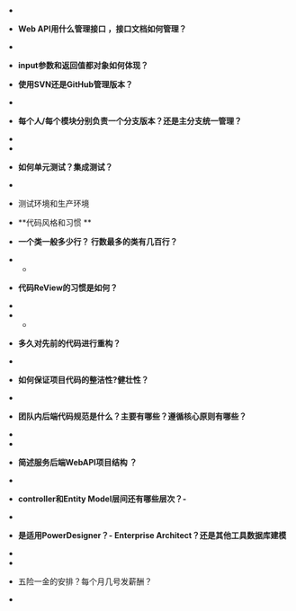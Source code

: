 - 
- **Web API用什么管理接口 ，接口文档如何管理？**
- 
- **input参数和返回值都对象如何体现？**



- **使用SVN还是GitHub管理版本？**
- 
-  **每个人/每个模块分别负责一个分支版本？还是主分支统一管理？**
- 
- 
- **如何单元测试？集成测试？**
- 
- 测试环境和生产环境



- **代码风格和习惯	**
- **一个类一般多少行？	行数最多的类有几百行？**
- -
- **代码ReView的习惯是如何？**
- 
- -
- **多久对先前的代码进行重构？**
- 
- **如何保证项目代码的整洁性?健壮性？**
- 
- **团队内后端代码规范是什么？主要有哪些？遵循核心原则有哪些？**
- 
- 



- **简述服务后端WebAPI项目结构 ？**
- 
- **controller和Entity Model层间还有哪些层次？-**
- 
- **是适用PowerDesigner？- Enterprise Architect？还是其他工具数据库建模**
- 
- 



- 五险一金的安排？每个月几号发薪酬？
- 

 

